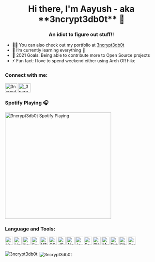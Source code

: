 <h1 align="center">Hi there, I'm Aayush - aka **3ncrypt3db0t** 👋 </h1>
<h3 align="center">An idiot to figure out stuff!!</h3>

- 👨‍💻 You can also check out my portfolio at [3ncrypt3db0t](https://3ncrypt3db0t.github.io/)
- 🌱 I’m currently learning everything 🤣
- 🥅 2021 Goals: Being able to contribute more to Open Source projects
- ⚡ Fun fact: I love to spend weekend either using Arch OR hike

<h3 align="left">Connect with me:</h3>
<p align="left">
<a href="https://t.me/ID10TIRL" target="blank"><img align="center" src="https://cdn.jsdelivr.net/npm/simple-icons@3.0.1/icons/telegram.svg" alt="3ncrypt3db0t" height="30" width="40" /></a>
<a href="https://github.com/3ncrypt3db0t" target="blank"><img align="center" src="https://cdn.jsdelivr.net/npm/simple-icons@3.0.1/icons/github.svg" alt="_3ncrypt3db0t" height="30" width="40" /></a>
</p>

### Spotify Playing 🎧
<img src="https://now-playing-codestackr.vercel.app/api/spotify-playing" alt="3ncrypt3db0t Spotify Playing" width="350" />
<br />

### Language and Tools:

<img align="left" alt="VsCode" width="26px" src="https://cutt.ly/mxZZddV" />
<img align="left" alt="Linux" width="26px" src="https://cutt.ly/BxZZD3m" />
<img align="left" alt="Network" width="26px" src="https://cutt.ly/NxZXfQY" />
<img align="left" alt="Servers" width="26px" src="https://cutt.ly/IxZXzcJ" />
<img align="left" alt="HTML" width="26px" src="https://cutt.ly/gxZK0xn" />
<img align="left" alt="CSS" width="26px" src="https://cutt.ly/gxZK4uO" />
<img align="left" alt="JS" width="26px" src="https://cutt.ly/WxZLyjk" />
<img align="left" alt="Ajax" width="26px" src="https://cutt.ly/5xZCNgQ" />
<img align="left" alt="Json" width="26px" src="https://cutt.ly/4xZBho8" />
<img align="left" alt="React" width="26px" src="https://cutt.ly/mxZLfUw" />
<img align="left" alt="PHP" width="26px" src="https://cutt.ly/KxZLR4F" />
<img align="left" alt="MySQL" width="26px" src="https://cutt.ly/yxZLSlx" />
<img align="left" alt="Python" width="26px" src="https://cutt.ly/nxZLKFZ" />
<img align="left" alt="GitHub" width="26px" src="https://cutt.ly/txZChgq" />
<img align="left" alt="Terminal" width="26px" src="https://cutt.ly/YxZCWbH" />

<br/>
<br/>

<p><img align="left" src="https://github-readme-stats.vercel.app/api/top-langs?username=3ncrypt3db0t&show_icons=true&locale=en&layout=compact" alt="3ncrypt3db0t" /></p>

<p>&nbsp;<img align="center" src="https://github-readme-stats.vercel.app/api?username=3ncrypt3db0t&show_icons=true&locale=en" alt="3ncrypt3db0t" /></p>


